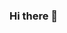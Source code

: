 ### Hi there 👋

<!--
**Elyanan/Elyanan** is a ✨ _special_ ✨ repository because its `README.md` (this file) appears on your GitHub profile.

Here are some ideas to get you started:

- 🔭 I’m currently working on ...
- 🌱 I’m currently learning C#
- 👯 I’m looking to collaborate on project
- 💬 Ask me about ...
- 📫 Contact me through my: <a href="elyanan.wph@gmail.com">email</a>
- ⚡ Fun fact: I am 12 year olf
-->
